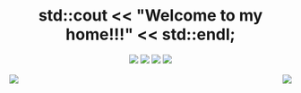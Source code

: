 <div><h1 align=center>std::cout << "Welcome to my home!!!" << std::endl;</h1></div>
<div align=center>
  <img src="https://img.shields.io/badge/IDE-VScode-blue?style=plastic" />
  <img src="https://img.shields.io/badge/OS-Linux-green?style=plastic&logo=linux" />
  <img src="https://img.shields.io/badge/Python-yellow?style=plastic&logo=python&logoColor=blue" />
  <img src="https://img.shields.io/badge/C-red?style=plastic&logo=c&logoColor=blue" />
</div>
</br>
<div>
  <img align=right src="https://github-readme-stats.vercel.app/api/top-langs/?username=k1y0t4k4&layout=compact&theme=tokyonight" />
  <img align=left src="https://github-readme-stats.vercel.app/api?username=K1y0t4k4&show_icons=true&theme=radical" />
</div>
</br>
